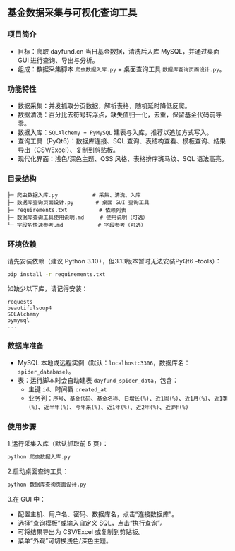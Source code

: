 ## 基金数据采集与可视化查询工具

### 项目简介
- 目标：爬取 dayfund.cn 当日基金数据，清洗后入库 MySQL，并通过桌面 GUI 进行查询、导出与分析。
- 组成：数据采集脚本 `爬虫数据入库.py` + 桌面查询工具 `数据库查询页面设计.py`。

### 功能特性
- 数据采集：并发抓取分页数据，解析表格，随机延时降低反爬。
- 数据清洗：百分比去符号转浮点，缺失值归一化，去重，保留基金代码前导零。
- 数据入库：`SQLAlchemy + PyMySQL` 建表与入库，推荐以追加方式写入。
- 查询工具（PyQt6）：数据库连接、SQL 查询、表结构查看、模板查询、结果导出（CSV/Excel）、复制到剪贴板。
- 现代化界面：浅色/深色主题、QSS 风格、表格排序斑马纹、SQL 语法高亮。

### 目录结构
```
├─ 爬虫数据入库.py           # 采集、清洗、入库
├─ 数据库查询页面设计.py       # 桌面 GUI 查询工具
├─ requirements.txt          # 依赖列表
├─ 数据库查询工具使用说明.md     # 使用说明（可选）
└─ 字段名快速参考.md           # 字段参考（可选）
```

### 环境依赖
请先安装依赖（建议 Python 3.10+，但3.13版本暂时无法安装PyQt6 -tools）：
```bash
pip install -r requirements.txt
```

如缺少以下库，请记得安装：
```
requests
beautifulsoup4
SQLAlchemy
pymysql
...
```

### 数据库准备
- MySQL 本地或远程实例（默认：`localhost:3306`，数据库名：`spider_database`）。
- 表：运行脚本时会自动建表 `dayfund_spider_data`，包含：
  - 主键 `id`、时间戳 `created_at`
  - 业务列：`序号`、`基金代码`、`基金名称`、`日增长(%)`、`近1周(%)`、`近1月(%)`、`近1季(%)`、`近半年(%)`、`今年来(%)`、`近1年(%)`、`近2年(%)`、`近3年(%)`

### 使用步骤
1.运行采集入库（默认抓取前 5 页）：
```bash
python 爬虫数据入库.py
```
2.启动桌面查询工具：
```bash
python 数据库查询页面设计.py
```
3.在 GUI 中：
- 配置主机、用户名、密码、数据库名，点击“连接数据库”。
- 选择“查询模板”或输入自定义 SQL，点击“执行查询”。
- 可将结果导出为 CSV/Excel 或复制到剪贴板。
- 菜单“外观”可切换浅色/深色主题。
